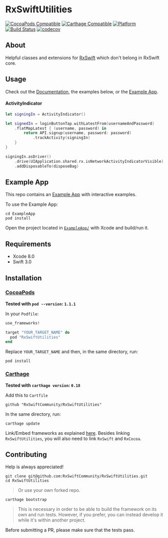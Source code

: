 RxSwiftUtilities
======================================
[![CocoaPods Compatible](https://img.shields.io/cocoapods/v/RxSwiftUtilities.svg)](https://img.shields.io/cocoapods/v/RxSwiftUtilities.svg)
[![Carthage Compatible](https://img.shields.io/badge/Carthage-compatible-4BC51D.svg?style=flat)](https://github.com/Carthage/Carthage)
[![Platform](https://img.shields.io/cocoapods/p/RxSwiftUtilities.svg?style=flat)](http://cocoadocs.org/docsets/RxSwiftUtilities)
[![Build Status](https://travis-ci.org/RxSwiftCommunity/RxSwiftUtilities.svg?branch=master)](https://travis-ci.org/RxSwiftCommunity/RxSwiftUtilities)
[![codecov](https://codecov.io/gh/RxSwiftCommunity/RxSwiftUtilities/branch/master/graph/badge.svg)](https://codecov.io/gh/RxSwiftCommunity/RxSwiftUtilities)

## About

Helpful classes and extensions for [RxSwift](https://github.com/ReactiveX/RxSwift) which don't belong in RxSwift core.

## Usage

Check out the [Documentation](http://cocoadocs.org/docsets/RxSwiftUtilities), the examples below, or the [Example App](#example-app).

#### ActivityIndicator

```swift
let signingIn = ActivityIndicator()

let signedIn = loginButtonTap.withLatestFrom(usernameAndPassword)
    .flatMapLatest { (username, password) in
        return API.signup(username, password: password)
            .trackActivity(signingIn)
    }
}

signingIn.asDriver()
    .drive(UIApplication.shared.rx.isNetworkActivityIndicatorVisible)
    .addDisposableTo(disposeBag)
```

## Example App

This repo contains an [Example App](ExampleApp/) with interactive examples.

To use the Example App:

```shell
cd ExampleApp
pod install
```

Open the project located in [`ExampleApp/`](ExampleApp/) with Xcode and build/run it.

## Requirements

* Xcode 8.0
* Swift 3.0

## Installation

### [CocoaPods](https://guides.cocoapods.org/using/using-cocoapods.html)

**Tested with `pod --version`: `1.1.1`**

In your `Podfile`:

```ruby
use_frameworks!

target "YOUR_TARGET_NAME" do
  pod "RxSwiftUtilities"
end
```

Replace `YOUR_TARGET_NAME` and then, in the same directory, run:

```shell
pod install
```

### [Carthage](https://github.com/Carthage/Carthage#installing-carthage)

**Tested with `carthage version`: `0.18`**

Add this to `Cartfile`

```
github "RxSwiftCommunity/RxSwiftUtilities"
```

In the same directory, run:

```shell
carthage update
```

Link/Embed frameworks as explained [here](https://github.com/Carthage/Carthage#adding-frameworks-to-an-application). Besides linking `RxSwiftUtilities`, you will also need to link `RxSwift` and `RxCocoa`.

## Contributing

Help is always appreciated!

```shell
git clone git@github.com:RxSwiftCommunity/RxSwiftUtilities.git
cd RxSwiftUtilities
```
> Or use your own forked repo.

```shell
carthage bootstrap
```
> This is necessary in order to be able to build the framework on its own and run tests.
However, if you prefer, you can instead develop it while it's within another project.

Before submitting a PR, please make sure that the tests pass.
